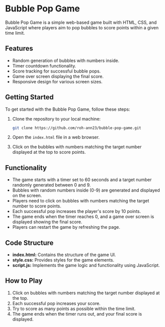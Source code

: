 # Bubble Pop Game

Bubble Pop Game is a simple web-based game built with HTML, CSS, and JavaScript where players aim to pop bubbles to score points within a given time limit.

## Features

- Random generation of bubbles with numbers inside.
- Timer countdown functionality.
- Score tracking for successful bubble pops.
- Game over screen displaying the final score.
- Responsive design for various screen sizes.

## Getting Started

To get started with the Bubble Pop Game, follow these steps:

1. Clone the repository to your local machine:

    ```bash
    git clone https://github.com/roh-ann23/bubble-pop-game.git
    ```

2. Open the `index.html` file in a web browser.

3. Click on the bubbles with numbers matching the target number displayed at the top to score points.

## Functionality

- The game starts with a timer set to 60 seconds and a target number randomly generated between 0 and 9.
- Bubbles with random numbers inside (0-9) are generated and displayed on the screen.
- Players need to click on bubbles with numbers matching the target number to score points.
- Each successful pop increases the player's score by 10 points.
- The game ends when the timer reaches 0, and a game over screen is displayed showing the final score.
- Players can restart the game by refreshing the page.

## Code Structure

- **index.html:** Contains the structure of the game UI.
- **style.css:** Provides styles for the game elements.
- **script.js:** Implements the game logic and functionality using JavaScript.

## How to Play

1. Click on bubbles with numbers matching the target number displayed at the top.
2. Each successful pop increases your score.
3. Try to score as many points as possible within the time limit.
4. The game ends when the timer runs out, and your final score is displayed.



